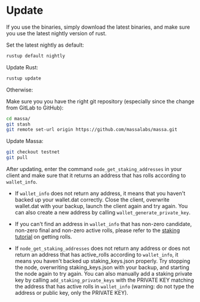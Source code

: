 # Update

If you use the binaries, simply download the latest binaries, and make sure you use the latest nightly version of rust.

Set the latest nightly as default:
```bash
rustup default nightly
```

Update Rust:
```bash
rustup update
```


Otherwise:

Make sure you you have the right git repository (especially since the change from GitLab to GitHub):

```bash
cd massa/
git stash
git remote set-url origin https://github.com/massalabs/massa.git
```

Update Massa:

```bash
git checkout testnet
git pull
```

After updating, enter the command `node_get_staking_addresses` in your client and make sure that it returns an address that has rolls according to `wallet_info`.

-   If `wallet_info` does not return any address, it means that you haven't backed up your wallet.dat correctly. Close the client, overwrite wallet.dat with your backup, launch the client again and try again. You can also create a new address by calling `wallet_generate_private_key`.

-   If you can't find an address in `wallet_info` that has non-zero candidate, non-zero final and non-zero active rolls, please refer to the [staking tutorial](https://github.com/massalabs/massa/wiki/staking) on getting rolls.

-   If `node_get_staking_addresses` does not return any address or does not return an address that has active_rolls according to `wallet_info`, it means you haven't backed up staking_keys.json properly. Try stopping the node, overwriting staking_keys.json with your backup, and starting the node again to try again. You can also manually add a staking private key by calling `add_staking_private_keys` with the PRIVATE KEY matching the address that has active rolls in `wallet_info` (warning: do not type the address or public key, only the PRIVATE KEY).
